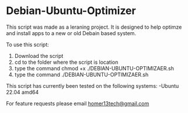 # Debian-Ubuntu-Optimizer

This script was made as a leraning project.
It is designed to help optimze and install apps to a new or old Debain based system.

To use this script:
1. Download the script
2. cd to the folder where the script is location
3. type the command chmod +x ./DEBIAN-UBUNTU-OPTIMIZAER.sh
4. type the command ./DEBIAN-UBUNTU-OPTIMIZAER.sh

This script has currently been tested on the following systems:
-Ubuntu 22.04 amd64

For feature requests please email homer13tech@gmail.com
